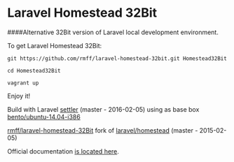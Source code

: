 # Laravel Homestead 32Bit

####Alternative 32Bit version of Laravel local development environment.




To get Laravel Homestead 32Bit:




`git https://github.com/rmff/laravel-homestead-32bit.git Homestead32Bit`

`cd Homestead32Bit`

`vagrant up`




Enjoy it!




Build with Laravel [settler](https://github.com/laravel/settler) (master - 2016-02-05) using as base box [bento/ubuntu-14.04-i386](https://atlas.hashicorp.com/bento/boxes/ubuntu-14.04)




[rmff/laravel-homestead-32Bit](https://github.com/rmff/laravel-homestead-32bit) fork of [laravel/homestead](https://github.com/laravel/homestead) (master - 2015-02-05)




Official documentation [is located here](http://laravel.com/docs/homestead).
